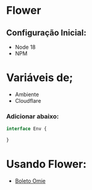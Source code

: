 # Flower

## Configuração Inicial:
- Node 18
- NPM

# Variáveis de; 

- Ambiente
- Cloudflare

### Adicionar abaixo:

```typescript
interface Env {
    
}
```

# Usando Flower:
- [Boleto Omie](https://github.com/frkr/omie-boleto)
  

